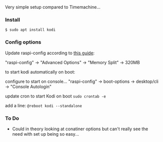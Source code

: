 Very simple setup compared to Timemachine...

### Install
```
$ sudo apt install kodi
```

### Config options
Update raspi-config according to [this guide](https://www.raspberrypi.org/forums/viewtopic.php?t=251645):

"raspi-config" -> "Advanced Options" -> "Memory Split" -> 320MB 

to start kodi automatically on boot:

configure to start on console...
"raspi-config" -> boot-options -> desktop/cli -> "Console Autologin"

update cron to start Kodi on boot
```sudo crontab -e```

add a line: ```@reboot kodi --standalone```

### To Do
* Could in theory looking at conatiner options but can't really see the need with set up being so easy...

